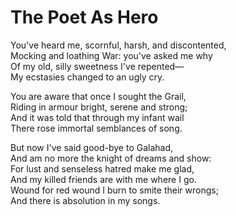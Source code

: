 # The Poet As Hero

You've heard me, scornful, harsh, and discontented,  
   Mocking and loathing War: you've asked me why  
Of my old, silly sweetness I've repented—  
   My ecstasies changed to an ugly cry.  
  
You are aware that once I sought the Grail,  
   Riding in armour bright, serene and strong;  
And it was told that through my infant wail  
   There rose immortal semblances of song.  
  
But now I've said good-bye to Galahad,  
   And am no more the knight of dreams and show:  
For lust and senseless hatred make me glad,  
   And my killed friends are with me where I go.  
Wound for red wound I burn to smite their wrongs;  
And there is absolution in my songs.  
